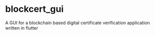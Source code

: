 # blockcert_gui

A GUI for a blockchain based digital certificate verification application written in flutter
